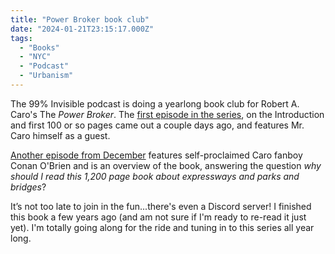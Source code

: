 ```yaml
---
title: "Power Broker book club"
date: "2024-01-21T23:15:17.000Z"
tags: 
  - "Books"
  - "NYC"
  - "Podcast"
  - "Urbanism"
---
```


The 99% Invisible podcast is doing a yearlong book club for Robert A. Caro's The _Power Broker_. The [first episode in the series](https://99percentinvisible.org/episode/power-broker-01-robert-caro/), on the Introduction and first 100 or so pages came out a couple days ago, and features Mr. Caro himself as a guest.

[Another episode from December](https://99percentinvisible.org/episode/breaking-down-the-power-broker/) features self-proclaimed Caro fanboy Conan O'Brien and is an overview of the book, answering the question _why should I read this 1,200 page book about expressways and parks and bridges_?

It’s not too late to join in the fun...there's even a Discord server! I finished this book a few years ago (and am not sure if I'm ready to re-read it just yet). I'm totally going along for the ride and tuning in to this series all year long.

